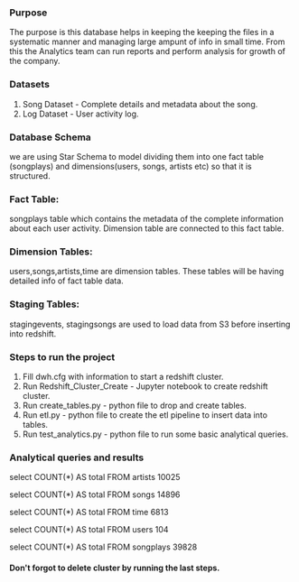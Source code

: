 ### Purpose
The purpose is this database helps in keeping the keeping the files in a systematic manner and managing large ampunt of info in small time. From this the Analytics team can run reports and perform analysis for growth of the company.

### Datasets
1. Song Dataset - Complete details and metadata about the song.
2. Log Dataset - User activity log.

### Database Schema 
we are using Star Schema to model dividing them into one fact table (songplays) and dimensions(users, songs, artists etc) so that it is structured.

### Fact Table:
songplays table which contains the metadata of the complete information about each user activity. Dimension table are connected to this fact table.

### Dimension Tables:
users,songs,artists,time are dimension tables. These tables will be having detailed info of fact table data.

### Staging Tables:
stagingevents, stagingsongs are used to load data from S3 before inserting into redshift.

### Steps to run the project 

1) Fill dwh.cfg with information to start a redshift cluster.
2) Run Redshift_Cluster_Create - Jupyter notebook to create redshift cluster.
3) Run create_tables.py - python file to drop and create tables.
4) Run etl.py - python file to create the etl pipeline to insert data into tables.
5) Run test_analytics.py - python file to run some basic analytical queries.

### Analytical queries and results

select COUNT(*) AS total FROM artists
10025

select COUNT(*) AS total FROM songs
14896

select COUNT(*) AS total FROM time
6813

select COUNT(*) AS total FROM users
104

select COUNT(*) AS total FROM songplays
39828

#### Don't forgot to delete cluster by running the last steps.
